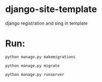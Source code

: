 # django-site-template
django registration and sing in template


# Run:

```python manage.py makemigrations```

```python manage.py migrate```

```python manage.py runserver```
